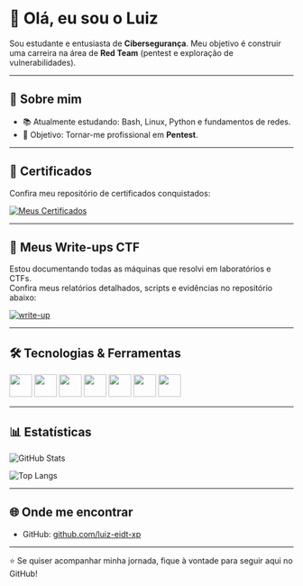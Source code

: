 
# 👋 Olá, eu sou o Luiz

Sou estudante e entusiasta de **Cibersegurança**.
Meu objetivo é construir uma carreira na área de **Red Team** (pentest e exploração de vulnerabilidades).

---

## 🚀 Sobre mim
- 📚 Atualmente estudando: Bash, Linux, Python e fundamentos de redes.
- 🎯 Objetivo: Tornar-me profissional em **Pentest**.

---

## 📜 Certificados

Confira meu repositório de certificados conquistados:

[![Meus Certificados](https://img.shields.io/badge/Certificados-Cibersegurança-blue?style=for-the-badge&logo=github)](https://github.com/luiz-eidt-xp/certificados_cybersec)

---

## 📝 Meus Write-ups CTF

Estou documentando todas as máquinas que resolvi em laboratórios e CTFs.  
Confira meus relatórios detalhados, scripts e evidências no repositório abaixo:

[![write-up](https://img.shields.io/badge/Write--up-CTF-blue?style=for-the-badge&logo=github)](https://github.com/luiz-eidt-xp/write-ups)

---

## 🛠️ Tecnologias & Ferramentas
<div>
<img src="https://cdn.jsdelivr.net/gh/devicons/devicon@latest/icons/bash/bash-original.svg" height="40" width="40"/>
<img src="https://cdn.jsdelivr.net/gh/devicons/devicon@latest/icons/mysql/mysql-original-wordmark.svg" height="40" width="40"/>
<img src="https://cdn.jsdelivr.net/gh/devicons/devicon@latest/icons/kalilinux/kalilinux-original.svg" height="40" width="40"/>
<img src="https://cdn.jsdelivr.net/gh/devicons/devicon@latest/icons/python/python-original.svg" height="40" width="40"/>
<img src="https://cdn.jsdelivr.net/gh/devicons/devicon@latest/icons/html5/html5-original.svg" height="40" width="40"/>
<img src="https://cdn.jsdelivr.net/gh/devicons/devicon@latest/icons/css3/css3-original.svg" height="40" width="40"/>
  <img src="https://cdn.jsdelivr.net/gh/devicons/devicon@latest/icons/csharp/csharp-original.svg" height="40" width="40"/>
          
</div>

---

## 📊 Estatísticas
![GitHub Stats](https://github-readme-stats.vercel.app/api?username=luiz-eidt-xp&show_icons=true&theme=tokyonight)

![Top Langs](https://github-readme-stats.vercel.app/api/top-langs/?username=luiz-eidt-xp&layout=compact&theme=tokyonight)

---

## 🌐 Onde me encontrar
- GitHub: [github.com/luiz-eidt-xp](https://github.com/luiz-eidt-xp)

---
⭐ Se quiser acompanhar minha jornada, fique à vontade para seguir aqui no GitHub!
```

